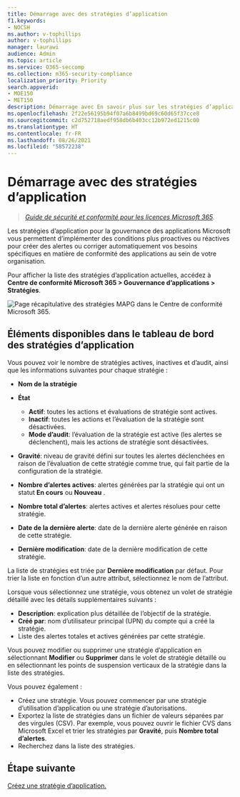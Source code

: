 ```yaml
---
title: Démarrage avec des stratégies d’application
f1.keywords:
- NOCSH
ms.author: v-tophillips
author: v-tophillips
manager: laurawi
audience: Admin
ms.topic: article
ms.service: O365-seccomp
ms.collection: m365-security-compliance
localization_priority: Priority
search.appverid:
- MOE150
- MET150
description: Démarrage avec En savoir plus sur les stratégies d’application.
ms.openlocfilehash: 2f22e56195b94f07a6b8499bd69c60d65f37cce8
ms.sourcegitcommit: c2d752718aedf958db6b403cc12b972ed1215c00
ms.translationtype: HT
ms.contentlocale: fr-FR
ms.lasthandoff: 08/26/2021
ms.locfileid: "58572238"
---
```

# <a name="get-started-with-app-policies"></a>Démarrage avec des stratégies d’application

>*[Guide de sécurité et conformité pour les licences Microsoft 365](https://aka.ms/ComplianceSD).*

Les stratégies d’application pour la gouvernance des applications Microsoft vous permettent d’implémenter des conditions plus proactives ou réactives pour créer des alertes ou corriger automatiquement vos besoins spécifiques en matière de conformité des applications au sein de votre organisation.

Pour afficher la liste des stratégies d’application actuelles, accédez à **Centre de conformité Microsoft 365 > Gouvernance d’applications > Stratégies**.

![Page récapitulative des stratégies MAPG dans le Centre de conformité Microsoft 365.](..\media\manage-app-protection-governance\mapg-cc-policies.png)

## <a name="whats-available-on-the-app-policies-dashboard"></a>Éléments disponibles dans le tableau de bord des stratégies d’application

Vous pouvez voir le nombre de stratégies actives, inactives et d’audit, ainsi que les informations suivantes pour chaque stratégie :

- **Nom de la stratégie**
- **État**

  - **Actif**: toutes les actions et évaluations de stratégie sont actives.
  - **Inactif**: toutes les actions et l’évaluation de la stratégie sont désactivées.
  - **Mode d’audit**: l’évaluation de la stratégie est active (les alertes se déclenchent), mais les actions de stratégie sont désactivées.

- **Gravité**: niveau de gravité défini sur toutes les alertes déclenchées en raison de l’évaluation de cette stratégie comme true, qui fait partie de la configuration de la stratégie.
- **Nombre d’alertes actives**: alertes générées par la stratégie qui ont un statut **En cours** ou **Nouveau** .
- **Nombre total d’alertes**: alertes actives et alertes résolues pour cette stratégie.
- **Date de la dernière alerte**: date de la dernière alerte générée en raison de cette stratégie.
- **Dernière modification**: date de la dernière modification de cette stratégie.

La liste de stratégies est triée par **Dernière modification** par défaut. Pour trier la liste en fonction d’un autre attribut, sélectionnez le nom de l’attribut.

Lorsque vous sélectionnez une stratégie, vous obtenez un volet de stratégie détaillé avec les détails supplémentaires suivants :

- **Description**: explication plus détaillée de l’objectif de la stratégie.
- **Créé par**: nom d’utilisateur principal (UPN) du compte qui a créé la stratégie.
- Liste des alertes totales et actives générées par cette stratégie.

Vous pouvez modifier ou supprimer une stratégie d’application en sélectionnant **Modifier** ou **Supprimer** dans le volet de stratégie détaillé ou en sélectionnant les points de suspension verticaux de la stratégie dans la liste des stratégies.

Vous pouvez également :

- Créez une stratégie. Vous pouvez commencer par une stratégie d’utilisation d’application ou une stratégie d’autorisations.
- Exportez la liste de stratégies dans un fichier de valeurs séparées par des virgules (CSV). Par exemple, vous pouvez ouvrir le fichier CVS dans Microsoft Excel et trier les stratégies par **Gravité**, puis **Nombre total d’alertes**.
- Recherchez dans la liste des stratégies.

## <a name="next-step"></a>Étape suivante

[Créez une stratégie d’application.](app-governance-app-policies-create.md)
